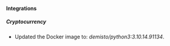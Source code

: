 #### Integrations
##### Cryptocurrency
- Updated the Docker image to: *demisto/python3:3.10.14.91134*.
